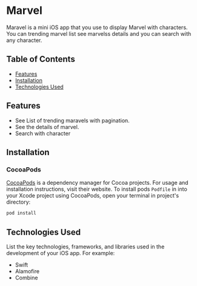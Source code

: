 # Marvel

Maravel is a mini iOS app that you use to display Marvel with characters. You can trending marvel list see marvelss details and you can search with any character.

## Table of Contents

* [Features](#features)
* [Installation](#installation)
* [Technologies Used](#technologies-used)

## Features

* See List of trending maravels with pagination.
* See the details of marvel.
* Search with character

## Installation
### CocoaPods

[CocoaPods](https://cocoapods.org) is a dependency manager for Cocoa projects. For usage and installation instructions, visit their website. To install pods `Podfile` in  into your Xcode project using CocoaPods, open your terminal in project's directory:

```ruby
pod install
```

## Technologies Used

List the key technologies, frameworks, and libraries used in the development of your iOS app. For example:
* Swift
* Alamofire
* Combine
